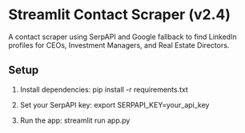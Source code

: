 # Streamlit Contact Scraper (v2.4)

A contact scraper using SerpAPI and Google fallback to find LinkedIn profiles for CEOs, Investment Managers, and Real Estate Directors.

## Setup
1. Install dependencies:
   pip install -r requirements.txt

2. Set your SerpAPI key:
   export SERPAPI_KEY=your_api_key

3. Run the app:
   streamlit run app.py
